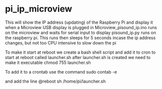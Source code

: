 # pi_ip_microview
This will show the IP address (updating) of the Raspberry Pi and display it when a Microview USB display is plugged in
Microview_pisound_ip.ino runs on the microview and waits for serial input to display
pisound_ip.py runs on the raspberry pi. This runs then sleeps for 5 seconds incase the ip address changes, but not too CPU intensive to slow down the pi

To make it start at reboot we create a bash shell script and add it to cron to start at reboot called launcher.sh
after launcher.sh is created we need to make it executable
chmod 755 launcher.sh

To add it to a crontab use the command
sudo contab -e

and add the line 
@reboot sh /home/pi/launcher.sh

